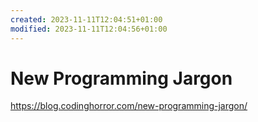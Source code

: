 ```yaml
---
created: 2023-11-11T12:04:51+01:00
modified: 2023-11-11T12:04:56+01:00
---
```


# New Programming Jargon

https://blog.codinghorror.com/new-programming-jargon/
